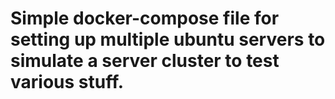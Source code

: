 # Simple docker-compose file for setting up multiple ubuntu servers to simulate a server cluster to test various stuff.